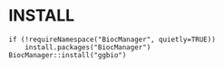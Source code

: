 # INSTALL

    if (!requireNamespace("BiocManager", quietly=TRUE))
        install.packages("BiocManager")
    BiocManager::install("ggbio")
    



